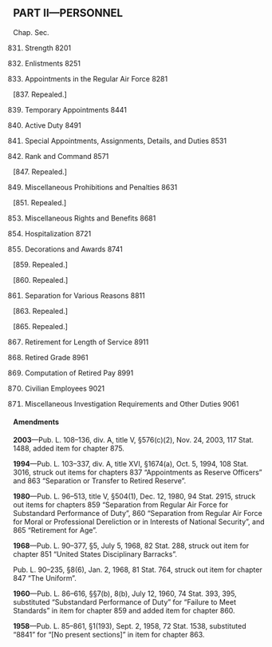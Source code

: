 PART II—PERSONNEL
----------

Chap. Sec.

831. Strength 8201

833. Enlistments 8251

835. Appointments in the Regular Air Force 8281

[837. Repealed.]

839. Temporary Appointments 8441

841. Active Duty 8491

843. Special Appointments, Assignments, Details, and Duties 8531

845. Rank and Command 8571

[847. Repealed.]

849. Miscellaneous Prohibitions and Penalties 8631

[851. Repealed.]

853. Miscellaneous Rights and Benefits 8681

855. Hospitalization 8721

857. Decorations and Awards 8741

[859. Repealed.]

[860. Repealed.]

861. Separation for Various Reasons 8811

[863. Repealed.]

[865. Repealed.]

867. Retirement for Length of Service 8911

869. Retired Grade 8961

871. Computation of Retired Pay 8991

873. Civilian Employees 9021

875. Miscellaneous Investigation Requirements and Other Duties 9061

#### Amendments ####

**2003**—Pub. L. 108–136, div. A, title V, §576(c)(2), Nov. 24, 2003, 117 Stat. 1488, added item for chapter 875.

**1994**—Pub. L. 103–337, div. A, title XVI, §1674(a), Oct. 5, 1994, 108 Stat. 3016, struck out items for chapters 837 “Appointments as Reserve Officers” and 863 “Separation or Transfer to Retired Reserve”.

**1980**—Pub. L. 96–513, title V, §504(1), Dec. 12, 1980, 94 Stat. 2915, struck out items for chapters 859 “Separation from Regular Air Force for Substandard Performance of Duty”, 860 “Separation from Regular Air Force for Moral or Professional Dereliction or in Interests of National Security”, and 865 “Retirement for Age”.

**1968**—Pub. L. 90–377, §5, July 5, 1968, 82 Stat. 288, struck out item for chapter 851 “United States Disciplinary Barracks”.

Pub. L. 90–235, §8(6), Jan. 2, 1968, 81 Stat. 764, struck out item for chapter 847 “The Uniform”.

**1960**—Pub. L. 86–616, §§7(b), 8(b), July 12, 1960, 74 Stat. 393, 395, substituted “Substandard Performance of Duty” for “Failure to Meet Standards” in item for chapter 859 and added item for chapter 860.

**1958**—Pub. L. 85–861, §1(193), Sept. 2, 1958, 72 Stat. 1538, substituted “8841” for “[No present sections]” in item for chapter 863.